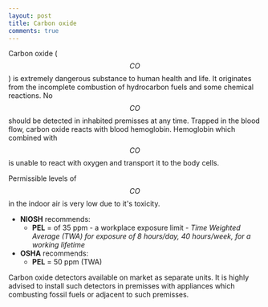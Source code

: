```yaml
---
layout: post
title: Carbon oxide
comments: true
---
```


Carbon oxide ( $$CO$$ ) is extremely dangerous substance to human health and life. It originates from the incomplete combustion of hydrocarbon fuels and some chemical reactions.
No $$CO$$ should be detected in inhabited premisses at any time. Trapped in the blood flow, carbon oxide reacts with blood hemoglobin. Hemoglobin which combined with $$CO$$ is unable to react with oxygen and transport it to the body cells.

Permissible levels of $$CO$$ in the indoor air is very low due to it's toxicity.

- **NIOSH** recommends:
  - **PEL** = of 35 ppm - a workplace exposure limit - *Time Weighted Average (TWA) for exposure of 8 hours/day, 40 hours/week, for a working lifetime*
- **OSHA** recommends: 
  - **PEL** =  50 ppm (TWA)

Carbon oxide detectors available on market as separate units. It is highly advised to install such detectors in premisses with appliances which combusting fossil fuels or adjacent to such premisses.
